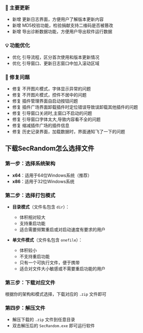 ### 🚀 主要更新
- 新增 更新日志界面，方便用户了解版本更新内容
- 新增 MD5校验功能，检验捐献支持二维码是否被篡改
- 新增 导出诊断数据功能，方便用户导出软件运行数据

### 💡 功能优化
- 优化 引导流程，区分首次使用和版本更新情况
- 优化 引导窗口、更新日志窗口中加入滚动区域

### 🐛 修复问题
- 修复 不开图片模式，字体显示异常的问题
- 修复 不开图片模式，控件不居中的问题
- 修复 插件管理界面自启动按钮问题
- 修复 插件广场界面卸载插件时定位错误导致误卸载其他插件的问题
- 修复 引导窗口关闭时,主窗口不启动的问题
- 修复 引导窗口字体太大,导致内容看不全的问题
- 修复 缩减插件广场的插件信息
- 修复 历史记录界面，加载数据时，界面通知飞了一下的问题

## 下载SecRandom怎么选择文件
 
### 第一步：选择系统架构
- **x64**：适用于64位Windows系统（推荐）
- **x86**：适用于32位Windows系统

### 第二步：选择打包模式
- **目录模式**（文件名包含 `dir`）：
  - 体积相对较大
  - 支持重启功能
  - 适合需要频繁重启或对启动速度有要求的用户

- **单文件模式**（文件名包含 `onefile`）：
  - 体积较小
  - 不支持重启功能
  - 只有一个可执行文件，便于携带
  - 适合对文件大小敏感或不需要重启功能的用户

### 第三步：下载对应文件
根据你的架构和模式选择，下载对应的 `.zip` 文件即可

### 第四步：解压文件
- 解压下载的 `.zip` 文件到任意目录
- 双击解压后的 `SecRandom.exe` 即可运行软件
